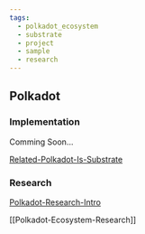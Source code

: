 ```yaml
---
tags:
  - polkadot_ecosystem
  - substrate
  - project
  - sample
  - research
---
```


## Polkadot

### Implementation

Comming Soon...

[Related-Polkadot-Is-Substrate](Substrate.md)

### Research

[Polkadot-Research-Intro](substrate-polka-kus/polka-research-intro.md)


[[Polkadot-Ecosystem-Research]]